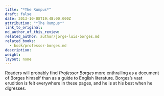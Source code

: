 ```yaml
---
title: "*The Rumpus*"
draft: false
date: 2013-10-08T19:48:00.000Z
attribution: "*The Rumpus*"
link_to_original:
nd_author_of_this_review:
related_author: author/jorge-luis-borges.md
related_books:
  - book/professor-borges.md
description:
weight:
layout: none
---
```

Readers will probably find *Professor Borges* more enthralling as a document of Borges himself than as a guide to English literature. Borges’s vast erudition is felt everywhere in these pages, and he is at his best when he digresses.

